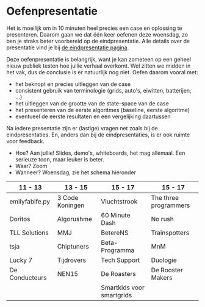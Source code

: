 # Oefenpresentatie

Het is moeilijk om in 10 minuten heel precies een case en oplossing te presenteren. Daarom gaan we dat één keer oefenen deze woensdag, zo ben je straks beter voorbereid op de eindpresentatie. Alle details over de presentatie vind je bij [de eindpresentatie pagina](/milestones/presentation).

Deze oefenpresentatie is belangrijk, want je kan zometeen op een geheel nieuw publiek testen hoe jullie verhaal overkomt. Wel zitten we midden in het vak, dus de conclusie is er natuurlijk nog niet. Oefen daarom vooral met:

- het beknopt en precies uitleggen van de case
- consistent gebruik van terminologie (grids, auto's, eiwitten, batterijen, ...)
- het uitleggen van de grootte van de state-space van de case
- het presenteren van de eerste algoritmes (baseline, eerste algoritme)
- eventueel de eerste resultaten en een vergelijking daartussen

Na iedere presentatie zijn er (lastige) vragen net zoals bij de eindpresentaties. En, anders dan bij de eindpresentaties, is er ook ruimte voor feedback.

- Hoe? Aan jullie! Slides, demo's, whiteboards, het mag allemaal. Een serieuze toon, maar leuker is beter.
- Waar? Zoom
- Wanneer? Woensdag, zie het schema hieronder

| 11 - 13        | 13 - 15         | 15 - 17                   | 15 - 17               |
| -------------- | --------------- | ------------------------- | --------------------- |
| emilyfabife.py | 3 Code Koningen | Vluchtstrook              | The three programmers |
| Doritos        | Algorushme      | 60 Minute Dash            | No rush               |
| TLL Solutions  | MMJ             | BetereNS                  | Trainspotters         |
| tsja           | Chiptuners      | Beta-Programma            | MnM                   |
| Lucky 7        | Tijdrovers      | Tech Support              | Duologie              |
| De Conducteurs | NEN15           | De Roasters               | De Rooster Makers     |
|                |                 | Smartkids voor smartgrids |                       |
